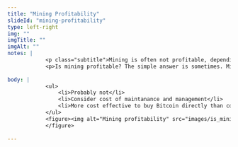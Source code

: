 ```yaml
--- 
title: "Mining Profitability"
slideId: "mining-profitability"
type: left-right
img: ""
imgTitle: ""
imgAlt: ""
notes: | 
            <p class="subtitle">Mining is often not profitable, depending on the cost of energy and the price of the cryptocurrency mined.</p>
            <p>Is mining profitable? The simple answer is sometimes. Mining comes down to two main variables that determine profit: energy consumption and cryptocurrency price. The cost of the energy used by miners is weighed against the amount expected to be received as a block reward. If the cost of the energy consumed in the mining process is less than the price that the received cryptocurrency can be sold for, it is profitable. However, if the amount needed or the cost of energy increases, or the price of cryptocurrency drops, mining might become not profitable. There are some handy sources, like <a href="http://www.coinwarz.com">www.coinwarz.com</a> that can estimate the profitability of mining. Remember, energy cost varies depending on location.</p>
        
body: | 
            <ul>
                <li>Probably not</li>
                <li>Consider cost of maintanance and management</li>
                <li>More cost effective to buy Bitcoin directly than converting electricity</li>
            </ul>
            <figure><img alt="Mining profitability" src="images/is_mining_profitable.jpg" title="Mining Profitability / Is It Worth It?">
            </figure>
        
---
```


